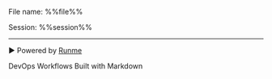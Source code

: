 File name: %%file%%

Session: %%session%%

---

▶️ Powered by [Runme](https://www.runme.dev)

DevOps Workflows Built with Markdown
